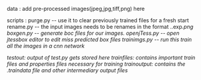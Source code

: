 
data : add pre-processed images(jpeg,jpg,tiff,png) here

scripts : 
        purge.py  -- use it to clear previously trained files for a fresh start
        rename.py -- the input images needs to be renames in the format <language>.<font>.exp<i>.png
        boxgen.py -- generate boc files for our images.
        openjTess.py -- open jtessbox editor to edit miss predicted box files
        trainimgs.py -- run this train all the images in a cnn network

testout:
        output of test.py gets stored here
trainfiles:
        contains important train files and properties files necessary for training
trainoutput:
        contains the .traindata file and other intermediary output files
